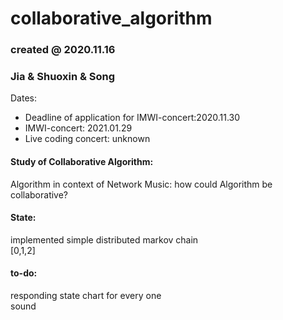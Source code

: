 # collaborative_algorithm
### created @ 2020.11.16
### Jia & Shuoxin & Song

Dates:

- Deadline of application for IMWI-concert:2020.11.30 
- IMWI-concert: 2021.01.29
- Live coding concert: unknown

#### Study of Collaborative Algorithm: <br>
Algorithm in context of Network Music: how could Algorithm be collaborative?
  

#### State: <br>
implemented simple distributed markov chain <br>
[0,1,2]


#### to-do: <br>
responding state chart for every one <br>
sound

